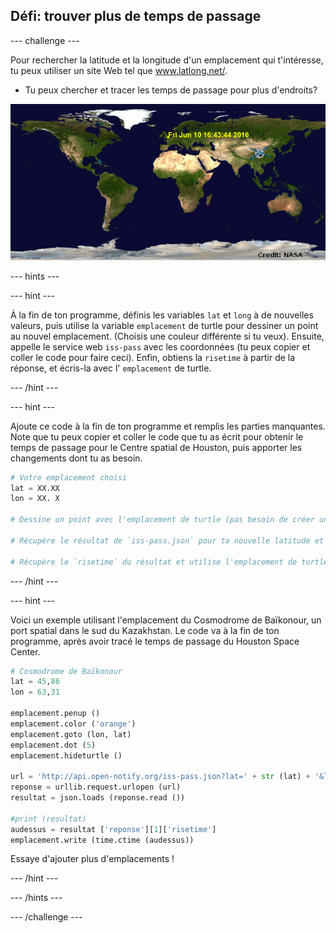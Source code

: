 ## Défi: trouver plus de temps de passage

\--- challenge \---

Pour rechercher la latitude et la longitude d'un emplacement qui t'intéresse, tu peux utiliser un site Web tel que <a href="http://www.latlong.net/" target="_blank">www.latlong.net/</a>.

+ Tu peux chercher et tracer les temps de passage pour plus d'endroits? 

![capture d’écran](images/iss-final.png)

\--- hints \---

\--- hint \---

À la fin de ton programme, définis les variables `lat` et `long` à de nouvelles valeurs, puis utilise la variable `emplacement` de turtle pour dessiner un point au nouvel emplacement. (Choisis une couleur différente si tu veux). Ensuite, appelle le service web `iss-pass` avec les coordonnées (tu peux copier et coller le code pour faire ceci). Enfin, obtiens la `risetime` à partir de la réponse, et écris-la avec l' `emplacement` de turtle.

\--- /hint \---

\--- hint \---

Ajoute ce code à la fin de ton programme et remplis les parties manquantes. Note que tu peux copier et coller le code que tu as écrit pour obtenir le temps de passage pour le Centre spatial de Houston, puis apporter les changements dont tu as besoin.

```python
# Votre emplacement choisi
lat = XX.XX
lon = XX. X

# Dessine un point avec l'emplacement de turtle (pas besoin de créer une nouvelle tortue), choisis une couleur différente

# Récupère le résultat de `iss-pass.json` pour ta nouvelle latitude et longitude

# Récupère le `risetime` du résultat et utilise l'emplacement de turtle pour l'écrire sur la carte
```

\--- /hint \---

\--- hint \---

Voici un exemple utilisant l'emplacement du Cosmodrome de Baïkonour, un port spatial dans le sud du Kazakhstan. Le code va à la fin de ton programme, après avoir tracé le temps de passage du Houston Space Center.

```python
# Cosmodrome de Baïkonour
lat = 45,86
lon = 63,31

emplacement.penup ()
emplacement.color ('orange')
emplacement.goto (lon, lat)
emplacement.dot (5)
emplacement.hideturtle ()

url = 'http://api.open-notify.org/iss-pass.json?lat=' + str (lat) + '&lon =' + str (lon)
reponse = urllib.request.urlopen (url)
resultat = json.loads (reponse.read ())

#print (resultat)
audessus = resultat ['reponse'][1]['risetime']
emplacement.write (time.ctime (audessus))
```

Essaye d'ajouter plus d'emplacements !

\--- /hint \---

\--- /hints \---

\--- /challenge \---